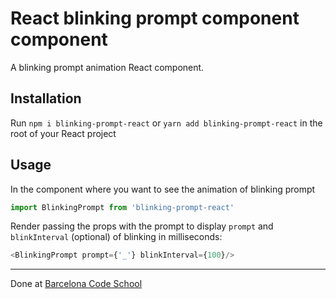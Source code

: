 # React blinking prompt component component 

A blinking prompt animation React component.


## Installation

Run `npm i blinking-prompt-react` or `yarn add blinking-prompt-react` in the root of your React project


## Usage

In the component where you want to see the animation of blinking prompt 

```js
import BlinkingPrompt from 'blinking-prompt-react'

```

Render passing the props with the prompt to display `prompt` and `blinkInterval` (optional) of blinking in milliseconds:

```js
<BlinkingPrompt prompt={'_'} blinkInterval={100}/>
```

---

Done at <a href='https://barcelonacodeschool.com'>Barcelona Code School</a>